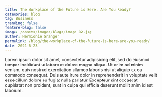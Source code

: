 ```yaml
---
title: The Workplace of the Future is Here. Are You Ready?
categories: blog
tag: Business
trending: false
feature-blog: false
image: /assets/images/blogs/image-32.jpg
author: Hermionie Granger
permalink: /blog/the-workplace-of-the-future-is-here-are-you-ready/
date: 2021-6-23
---
```


Lorem ipsum dolor sit amet, consectetur adipisicing elit, sed do eiusmod tempor incididunt ut labore et dolore magna aliqua. Ut enim ad minim veniam, quis nostrud exercitation ullamco laboris nisi ut aliquip ex ea commodo consequat. Duis aute irure dolor in reprehenderit in voluptate velit esse cillum dolore eu fugiat nulla pariatur. Excepteur sint occaecat cupidatat non proident, sunt in culpa qui officia deserunt mollit anim id est laborum.
